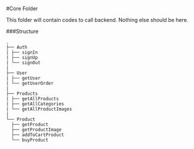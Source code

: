 #Core Folder

This folder will contain codes to call backend.
Nothing else should be here.

###Structure

    .
    ├── Auth
    | ├── signIn
    | ├── signUp
    | └── signOut
    |
    ├── User
    | ├── getUser
    | └── getUserOrder
    |
    ├── Products
    | ├── getAllProducts
    | ├── getAllCategories
    | └── getAllProductImages
    |
    └── Product
      ├── getProduct
      ├── getProductImage
      ├── addToCartProduct
      └── buyProduct
